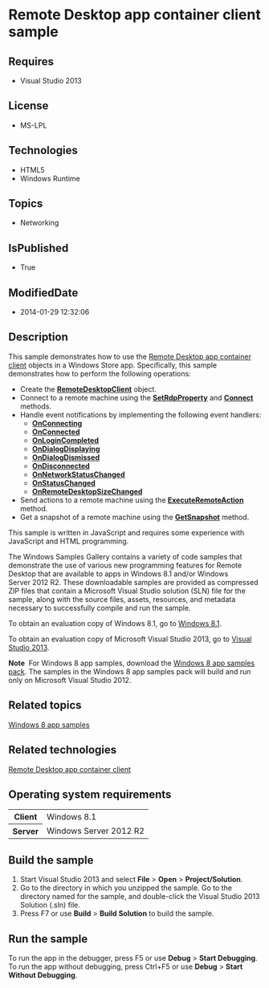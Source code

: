 # Remote Desktop app container client sample
## Requires
* Visual Studio 2013
## License
* MS-LPL
## Technologies
* HTML5
* Windows Runtime
## Topics
* Networking
## IsPublished
* True
## ModifiedDate
* 2014-01-29 12:32:06
## Description

<div id="mainSection">
<p>This sample demonstrates how to use the <a href="http://msdn.microsoft.com/library/windows/apps/hh994983">
Remote Desktop app container client</a> objects in a Windows Store app. Specifically, this sample demonstrates how to perform the following operations:</p>
<ul>
<li>Create the <a href="http://msdn.microsoft.com/library/windows/apps/hh994940">
<b>RemoteDesktopClient</b></a> object. </li><li>Connect to a remote machine using the <a href="http://msdn.microsoft.com/library/windows/apps/hh994953">
<b>SetRdpProperty</b></a> and <a href="http://msdn.microsoft.com/library/windows/apps/hh994955">
<b>Connect</b></a> methods. </li><li>Handle event notifications by implementing the following event handlers:
<ul>
<li><a href="http://msdn.microsoft.com/library/windows/apps/hh994963"><b>OnConnecting</b></a>
</li><li><a href="http://msdn.microsoft.com/library/windows/apps/hh994962"><b>OnConnected</b></a>
</li><li><a href="http://msdn.microsoft.com/library/windows/apps/hh994968"><b>OnLoginCompleted</b></a>
</li><li><a href="http://msdn.microsoft.com/library/windows/apps/hh994965"><b>OnDialogDisplaying</b></a>
</li><li><a href="http://msdn.microsoft.com/library/windows/apps/hh994964"><b>OnDialogDismissed</b></a>
</li><li><a href="http://msdn.microsoft.com/library/windows/apps/hh994966"><b>OnDisconnected</b></a>
</li><li><a href="http://msdn.microsoft.com/library/windows/apps/hh994969"><b>OnNetworkStatusChanged</b></a>
</li><li><a href="http://msdn.microsoft.com/library/windows/apps/hh994971"><b>OnStatusChanged</b></a>
</li><li><a href="http://msdn.microsoft.com/library/windows/apps/hh994970"><b>OnRemoteDesktopSizeChanged</b></a>
</li></ul>
</li><li>Send actions to a remote machine using the <a href="http://msdn.microsoft.com/library/windows/apps/hh994943">
<b>ExecuteRemoteAction</b></a> method. </li><li>Get a snapshot of a remote machine using the <a href="http://msdn.microsoft.com/library/windows/apps/hh994944">
<b>GetSnapshot</b></a> method. </li></ul>
<p></p>
<p>This sample is written in JavaScript and requires some experience with JavaScript and HTML programming.</p>
<p>The Windows Samples Gallery contains a variety of code samples that demonstrate the use of various new programming features for Remote Desktop that are available to apps in Windows&nbsp;8.1 and/or Windows Server&nbsp;2012&nbsp;R2. These downloadable samples are provided
 as compressed ZIP files that contain a Microsoft Visual Studio solution (SLN) file for the sample, along with the source files, assets, resources, and metadata necessary to successfully compile and run the sample.
</p>
<p>To obtain an evaluation copy of Windows&nbsp;8.1, go to <a href="http://go.microsoft.com/fwlink/p/?linkid=301696">
Windows&nbsp;8.1</a>.</p>
<p>To obtain an evaluation copy of Microsoft Visual Studio&nbsp;2013, go to <a href="http://go.microsoft.com/fwlink/p/?linkid=301697">
Visual Studio&nbsp;2013</a>.</p>
<p></p>
<p class="note"><b>Note</b>&nbsp;&nbsp;For Windows&nbsp;8 app samples, download the <a href="http://go.microsoft.com/fwlink/p/?LinkId=301698">
Windows&nbsp;8 app samples pack</a>. The samples in the Windows&nbsp;8 app samples pack will build and run only on Microsoft Visual Studio&nbsp;2012.</p>
<p></p>
<h2><a id="related_topics"></a>Related topics</h2>
<dl><dt><a href="http://go.microsoft.com/fwlink/p/?LinkID=227694">Windows 8 app samples</a>
</dt></dl>
<h2>Related technologies</h2>
<a href="http://msdn.microsoft.com/library/windows/apps/hh994983">Remote Desktop app container client</a>
<h2>Operating system requirements</h2>
<table>
<tbody>
<tr>
<th>Client</th>
<td><dt>Windows&nbsp;8.1 </dt></td>
</tr>
<tr>
<th>Server</th>
<td><dt>Windows Server&nbsp;2012&nbsp;R2 </dt></td>
</tr>
</tbody>
</table>
<h2>Build the sample</h2>
<p></p>
<ol>
<li>Start Visual Studio&nbsp;2013 and select <b>File</b> &gt; <b>Open</b> &gt; <b>Project/Solution</b>.
</li><li>Go to the directory in which you unzipped the sample. Go to the directory named for the sample, and double-click the Visual Studio&nbsp;2013 Solution (.sln) file.
</li><li>Press F7 or use <b>Build</b> &gt; <b>Build Solution</b> to build the sample. </li></ol>
<p></p>
<h2>Run the sample</h2>
<p>To run the app in the debugger, press F5 or use <b>Debug</b> &gt; <b>Start Debugging</b>. To run the app without debugging, press Ctrl&#43;F5 or use
<b>Debug</b> &gt; <b>Start Without Debugging</b>. </p>
</div>

